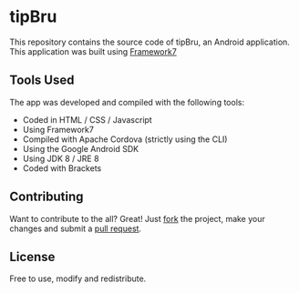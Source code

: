 # tipBru

This repository contains the source code of tipBru, an Android application.
This application was built using [Framework7](http://framework7.io/)

## Tools Used

The app was developed and compiled with the following tools:

- Coded in HTML / CSS / Javascript
- Using Framework7
- Compiled with Apache Cordova (strictly using the CLI)
- Using the Google Android SDK
- Using JDK 8 / JRE 8
- Coded with Brackets

## Contributing

Want to contribute to the all? Great! Just [fork](https://github.com/martingrondein/tipBru/fork) the project, make your
changes and submit a [pull request](https://github.com/martingrondein/tipBru/pulls).

## License

Free to use, modify and redistribute.
